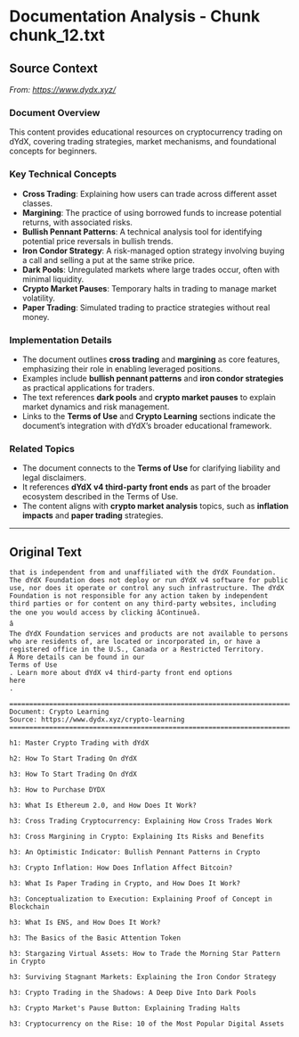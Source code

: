 # Documentation Analysis - Chunk chunk_12.txt

## Source Context
*From: https://www.dydx.xyz/*

### Document Overview  
This content provides educational resources on cryptocurrency trading on dYdX, covering trading strategies, market mechanisms, and foundational concepts for beginners.  

### Key Technical Concepts  
- **Cross Trading**: Explaining how users can trade across different asset classes.  
- **Margining**: The practice of using borrowed funds to increase potential returns, with associated risks.  
- **Bullish Pennant Patterns**: A technical analysis tool for identifying potential price reversals in bullish trends.  
- **Iron Condor Strategy**: A risk-managed option strategy involving buying a call and selling a put at the same strike price.  
- **Dark Pools**: Unregulated markets where large trades occur, often with minimal liquidity.  
- **Crypto Market Pauses**: Temporary halts in trading to manage market volatility.  
- **Paper Trading**: Simulated trading to practice strategies without real money.  

### Implementation Details  
- The document outlines **cross trading** and **margining** as core features, emphasizing their role in enabling leveraged positions.  
- Examples include **bullish pennant patterns** and **iron condor strategies** as practical applications for traders.  
- The text references **dark pools** and **crypto market pauses** to explain market dynamics and risk management.  
- Links to the **Terms of Use** and **Crypto Learning** sections indicate the document’s integration with dYdX’s broader educational framework.  

### Related Topics  
- The document connects to the **Terms of Use** for clarifying liability and legal disclaimers.  
- It references **dYdX v4 third-party front ends** as part of the broader ecosystem described in the Terms of Use.  
- The content aligns with **crypto market analysis** topics, such as **inflation impacts** and **paper trading** strategies.

---

## Original Text
```
that is independent from and unaffiliated with the dYdX Foundation. The dYdX Foundation does not deploy or run dYdX v4 software for public use, nor does it operate or control any such infrastructure. The dYdX Foundation is not responsible for any action taken by independent third parties or for content on any third-party websites, including the one you would access by clicking âContinueâ. 
â
The dYdX Foundation services and products are not available to persons who are residents of, are located or incorporated in, or have a registered office in the U.S., Canada or a Restricted Territory. Â More details can be found in our 
Terms of Use
. Learn more about dYdX v4 third-party front end options 
here
.

================================================================================
Document: Crypto Learning
Source: https://www.dydx.xyz/crypto-learning
================================================================================

h1: Master Crypto Trading with dYdX

h2: How To Start Trading On dYdX

h3: How To Start Trading On dYdX

h3: How to Purchase DYDX

h3: What Is Ethereum 2.0, and How Does It Work?

h3: Cross Trading Cryptocurrency: Explaining How Cross Trades Work

h3: Cross Margining in Crypto: Explaining Its Risks and Benefits

h3: An Optimistic Indicator: Bullish Pennant Patterns in Crypto

h3: Crypto Inflation: How Does Inflation Affect Bitcoin?

h3: What Is Paper Trading in Crypto, and How Does It Work?

h3: Conceptualization to Execution: Explaining Proof of Concept in Blockchain

h3: What Is ENS, and How Does It Work?

h3: The Basics of the Basic Attention Token

h3: Stargazing Virtual Assets: How to Trade the Morning Star Pattern in Crypto

h3: Surviving Stagnant Markets: Explaining the Iron Condor Strategy

h3: Crypto Trading in the Shadows: A Deep Dive Into Dark Pools

h3: Crypto Market's Pause Button: Explaining Trading Halts

h3: Cryptocurrency on the Rise: 10 of the Most Popular Digital Assets

```